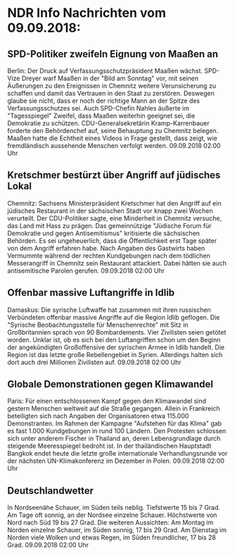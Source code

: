 # NDR Info Nachrichten vom 09.09.2018:


## SPD-Politiker zweifeln Eignung von Maaßen an
Berlin: Der Druck auf Verfassungsschutzpräsident Maaßen wächst. SPD-Vize Dreyer warf Maaßen in der "Bild am Sonntag" vor, mit seinen Äußerungen zu den Ereignissen in Chemnitz weitere Verunsicherung zu schaffen und damit das Vertrauen in den Staat zu zerstören. Deswegen glaube sie nicht, dass er noch der richtige Mann an der Spitze des Verfassungsschutzes sei. Auch SPD-Chefin Nahles äußerte im "Tagesspiegel" Zweifel, dass Maaßen weiterhin geeignet sei, die Demokratie zu schützen. CDU-Generalsekretärin Kramp-Karrenbauer forderte den Behördenchef auf, seine Behauptung zu Chemnitz belegen. Maaßen hatte die Echtheit eines Videos in Frage gestellt, dass zeigt, wie fremdländisch aussehende Menschen verfolgt werden. 09.09.2018 02:00 Uhr 

## Kretschmer bestürzt über Angriff auf jüdisches Lokal
Chemnitz: Sachsens Ministerpräsident Kretschmer hat den Angriff auf ein jüdisches Restaurant in der sächsischen Stadt vor knapp zwei Wochen verurteilt. Der CDU-Politiker sagte, eine Minderheit in Chemnitz versuche, das Land mit Hass zu prägen. Das gemeinnützige "Jüdische Forum für Demokratie und gegen Antisemitismus" kritisierte die sächsischen Behörden. Es sei ungeheuerlich, dass die Öffentlichkeit erst Tage später von dem Angriff erfahren habe. Nach Angaben des Gastwirts haben Vermummte während der rechten Kundgebungen nach dem tödlichen Messerangriff in Chemnitz sein Restaurant attackiert. Dabei hätten sie auch antisemitische Parolen gerufen. 09.09.2018 02:00 Uhr 

## Offenbar massive Luftangriffe in Idlib
Damaskus: Die syrische Luftwaffe hat zusammen mit ihren russischen Verbündeten offenbar massive Angriffe auf die Region Idlib geflogen. Die "Syrische Beobachtungsstelle für Menschenrechte" mit Sitz in Großbritannien sprach von 90 Bombardements. Vier Zivilisten seien getötet worden. Unklar ist, ob es sich bei den Luftangriffen schon um den Beginn der angekündigten Großoffensive der syrischen Armee in Idlib handelt. Die Region ist das letzte große Rebellengebiet in Syrien. Allerdings halten sich dort auch drei Millionen Zivilisten auf. 09.09.2018 02:00 Uhr 

## Globale Demonstrationen gegen Klimawandel
Paris: Für einen entschlossenen Kampf gegen den Klimawandel sind gestern Menschen weltweit auf die Straße gegangen. Allein in Frankreich beteiligten sich nach Angaben der Organisatoren etwa 115.000 Demonstranten. Im Rahmen der Kampagne "Aufstehen für das Klima" gab es fast 1.000 Kundgebungen in rund 100 Ländern. Den Protesten schlossen sich unter anderem Fischer in Thailand an, deren Lebensgrundlage durch steigende Meeresspiegel bedroht ist. In der thailändischen Hauptstadt Bangkok endet heute die letzte große internationale Verhandlungsrunde vor der nächsten UN-Klimakonferenz im Dezember in Polen. 09.09.2018 02:00 Uhr 

## Deutschlandwetter
In Nordseenähe Schauer, im Süden teils neblig. Tiefstwerte 15 bis 7 Grad. Am Tage oft sonnig, an der Nordsee einzelne Schauer. Höchstwerte von Nord nach Süd 19 bis 27 Grad. Die weiteren Aussichten: Am Montag im Norden einzelne Schauer, im Süden sonnig, 17 bis 29 Grad. Am Dienstag im Norden viele Wolken und  etwas Regen, im Süden freundlicher, 17 bis 28 Grad. 09.09.2018 02:00 Uhr 
